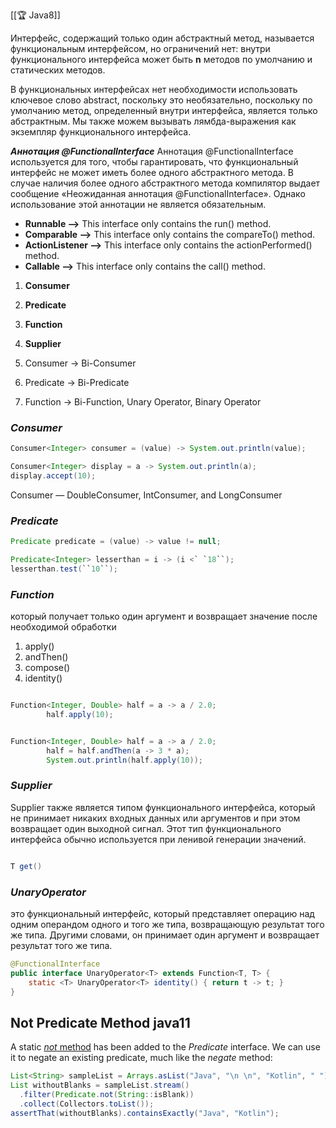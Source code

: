 
[[🏆 Java8]]


Интерфейс, содержащий только один абстрактный метод, называется функциональным интерфейсом, но ограничений нет: внутри функционального интерфейса может быть **n** методов по умолчанию и статических методов.

В функциональных интерфейсах нет необходимости использовать ключевое слово abstract, поскольку это необязательно, поскольку по умолчанию метод, определенный внутри интерфейса, является только абстрактным. Мы также можем вызывать лямбда-выражения как экземпляр функционального интерфейса.

***Аннотация @FunctionalInterface***
Аннотация @FunctionalInterface используется для того, чтобы гарантировать, что функциональный интерфейс не может иметь более одного абстрактного метода. В случае наличия более одного абстрактного метода компилятор выдает сообщение «Неожиданная аннотация @FunctionalInterface». Однако использование этой аннотации не является обязательным.


- **Runnable –>** This interface only contains the run() method.
- **Comparable –>** This interface only contains the compareTo() method.
- **ActionListener –>** This interface only contains the actionPerformed() method.
- **Callable –>** This interface only contains the call() method.

1. **Consumer**
2. **Predicate**
3. **Function** 
4. **Supplier**

1. Consumer -> Bi-Consumer
2. Predicate -> Bi-Predicate
3. Function -> Bi-Function, Unary Operator, Binary Operator


### ***Consumer***
```java
Consumer<Integer> consumer = (value) -> System.out.println(value);

Consumer<Integer> display = a -> System.out.println(a);
display.accept(10);
```
Consumer — DoubleConsumer, IntConsumer, and LongConsumer

### ***Predicate***
```java
Predicate predicate = (value) -> value != null;

Predicate<Integer> lesserthan = i -> (i <` `18``); 
lesserthan.test(``10``);
```

### ***Function***
который получает только один аргумент и возвращает значение после необходимой обработки
1. apply()
2. andThen()
3. compose()
4. identity()
```java

Function<Integer, Double> half = a -> a / 2.0;
        half.apply(10);


Function<Integer, Double> half = a -> a / 2.0;
        half = half.andThen(a -> 3 * a);
        System.out.println(half.apply(10));

```

### ***Supplier***
Supplier также является типом функционального интерфейса, который не принимает никаких входных данных или аргументов и при этом возвращает один выходной сигнал. Этот тип функционального интерфейса обычно используется при ленивой генерации значений.
```java

T get()

```
### ***UnaryOperator***
это функциональный интерфейс, который представляет операцию над одним операндом одного и того же типа, возвращающую результат того же типа. Другими словами, он принимает один аргумент и возвращает результат того же типа.
```java
@FunctionalInterface
public interface UnaryOperator<T> extends Function<T, T> { 
	static <T> UnaryOperator<T> identity() { return t -> t; } 
}
```

## Not Predicate Method java11

A static [_not_ method](https://www.baeldung.com/java-negate-predicate-method-reference) has been added to the _Predicate_ interface. We can use it to negate an existing predicate, much like the _negate_ method:

```java
List<String> sampleList = Arrays.asList("Java", "\n \n", "Kotlin", " ");
List withoutBlanks = sampleList.stream()
  .filter(Predicate.not(String::isBlank))
  .collect(Collectors.toList());
assertThat(withoutBlanks).containsExactly("Java", "Kotlin");
```